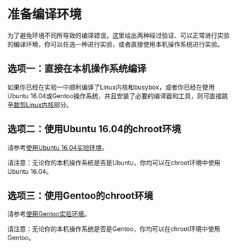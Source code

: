 # 准备编译环境

为了避免环境不同所导致的编译错误，这里给出两种经过验证、可以正常进行实验的编译环境，你可以任选一种进行实验，或者直接使用本机操作系统进行实验。

## 选项一：直接在本机操作系统编译

如果你已经在实验一中顺利编译了Linux内核和busybox，或者你已经在使用Ubuntu 16.04或Gentoo操作系统，并且安装了必要的编译器和工具，则可直接跳至[裁剪Linux内核](../kernel)部分。

## 选项二：使用Ubuntu 16.04的chroot环境

请参考[使用Ubuntu 16.04实验环境](ubuntu)。

请注意：无论你的本机操作系统是否是Ubuntu，你均可以在chroot环境中使用Ubuntu 16.04。

## 选项三：使用Gentoo的chroot环境

请参考[使用Gentoo实验环境](gentoo)。

请注意：无论你的本机操作系统是否是Gentoo，你均可以在chroot环境中使用Gentoo。
